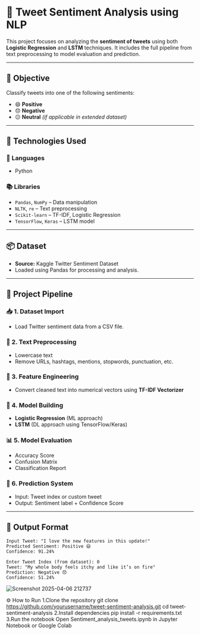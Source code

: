 # 💬 Tweet Sentiment Analysis using **NLP**

This project focuses on analyzing the **sentiment of tweets** using both **Logistic Regression** and **LSTM** techniques. It includes the full pipeline from text preprocessing to model evaluation and prediction.

---

## 🎯 Objective

Classify tweets into one of the following sentiments:

- 😄 **Positive**
- 😞 **Negative**
- 😐 **Neutral** *(if applicable in extended dataset)*

---

## 🧠 Technologies Used

### 📝 **Languages**
- Python

### 📚 **Libraries**
- `Pandas`, `NumPy` – Data manipulation  
- `NLTK`, `re` – Text preprocessing  
- `Scikit-learn` – TF-IDF, Logistic Regression  
- `TensorFlow`, `Keras` – LSTM model  

---

## 📦 Dataset

- **Source:** Kaggle Twitter Sentiment Dataset  
- Loaded using Pandas for processing and analysis.

---

## 🔄 Project Pipeline

### 📥 1. Dataset Import
- Load Twitter sentiment data from a CSV file.

### 🧹 2. Text Preprocessing
- Lowercase text  
- Remove URLs, hashtags, mentions, stopwords, punctuation, etc.

### 🧪 3. Feature Engineering
- Convert cleaned text into numerical vectors using **TF-IDF Vectorizer**

### 🧠 4. Model Building
- **Logistic Regression** (ML approach)  
- **LSTM** (DL approach using TensorFlow/Keras)

### 📊 5. Model Evaluation
- Accuracy Score  
- Confusion Matrix  
- Classification Report

### 🤖 6. Prediction System
- Input: Tweet index or custom tweet  
- Output: Sentiment label + Confidence Score

---

## 🧾 Output Format

```text
Input Tweet: "I love the new features in this update!"
Predicted Sentiment: Positive 😄
Confidence: 91.24%

Enter Tweet Index (from dataset): 0
Tweet: "My whole body feels itchy and like it’s on fire"
Prediction: Negative 😞
Confidence: 51.24%

```
![Screenshot 2025-04-06 212737](https://github.com/user-attachments/assets/c0b14513-b773-437d-8d28-42cba98a8552)

⚙️ How to Run
1.Clone the repository
git clone https://github.com/yourusername/tweet-sentiment-analysis.git
cd tweet-sentiment-analysis
2.Install dependencies
pip install -r requirements.txt
3.Run the notebook
Open Sentiment_analysis_tweets.ipynb in Jupyter Notebook or Google Colab


